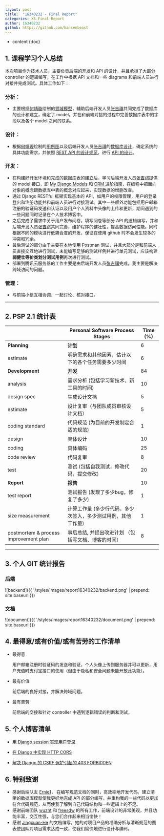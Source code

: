 ```yaml
---
layout: post
title:  "16340232 - Final Report"
categories: X5.Final-Report
author: 16340232
github: https://github.com/hansenbeast
---
```


* content
{:toc}
## 1. 课程学习个人总结

本次项目作为技术人员，主要负责后端的开发和 API 的设计，并且承担了大部分 controller 的逻辑编写，在工作中根据 API 文档和一些 diagrams 和前端人员进行对接并完成测试。具体工作如下：

### **分析：**

- 主要根据[何靖璇](https://github.com/Jingxuan-He)绘制的[领域模型](https://sysu-swsad-team.github.io/6.%E9%9C%80%E6%B1%82%E8%A7%84%E6%A0%BC%E8%AF%B4%E6%98%8E%E4%B9%A6/6.3.%E9%A2%86%E5%9F%9F%E6%A8%A1%E5%9E%8B/)，辅助后端开发人员[张吉祺](https://github.com/Ernie1)共同完成了数据库的设计和建立，确定了 model，并在和前端对接的过程中完善数据库表中的字段以及各个 model 之间的联系。

### 设计：

- 根据[何靖璇](https://github.com/Jingxuan-He)绘制的[用例图](https://sysu-swsad-team.github.io/6.%E9%9C%80%E6%B1%82%E8%A7%84%E6%A0%BC%E8%AF%B4%E6%98%8E%E4%B9%A6/6.1.%E7%94%A8%E4%BE%8B%E5%9B%BE/)以及后端开发人员[张吉祺](https://github.com/Ernie1)的[数据库设计](https://sysu-swsad-team.github.io/7.%E8%AE%BE%E8%AE%A1%E8%AF%B4%E6%98%8E%E4%B9%A6/7.2.%E6%95%B0%E6%8D%AE%E5%BA%93%E8%AE%BE%E8%AE%A1/)，确定系统的具体功能需求，并依照 [REST API 的设计规范](https://sysu-swsad-team.github.io/8.%E7%94%9F%E4%BA%A7%E8%A7%84%E8%8C%83%E4%B8%8E%E6%8C%87%E5%8D%97/8.2.REST-API-%E8%AE%BE%E8%AE%A1%E8%A7%84%E8%8C%83/)，进行 [API 的设计](https://sysu-swsad-team.github.io/7.%E8%AE%BE%E8%AE%A1%E8%AF%B4%E6%98%8E%E4%B9%A6/7.3.%E6%8E%A5%E5%8F%A3API%E8%AE%BE%E8%AE%A1/)。

### 开发：

- 在构建好开发环境和完成的数据库表的建立后，学习后端开发人员[张吉祺](https://github.com/Ernie1)提供的 model 接口，即 [My Django Models](https://sysu-swsad-team.github.io/x2.%E6%8A%80%E6%9C%AF%E4%B8%8E%E5%B7%A5%E4%BD%9C%E6%8A%A5%E5%91%8A/X2.03.16340286-My_Django_Models/) 和 [ORM 进阶指南](https://sysu-swsad-team.github.io/x2.%E6%8A%80%E6%9C%AF%E4%B8%8E%E5%B7%A5%E4%BD%9C%E6%8A%A5%E5%91%8A/X2.18.16340286-ORM%E8%BF%9B%E9%98%B6%E6%8C%87%E5%8D%97/)，在编程中把面向对象的概念跟数据库中表的概念对应起来，实现数据的增删改查。
- 通过 Django RESTful 框架实现基本的 API，如用户的权限管理，用户的登录登出和注册功能并和前端人员进行对接测试。其中一些额外功能包括用户邮箱注册的验证码发送和认证以及用户个人资料中头像的上传和更新，期间遇到的一些问题同时记录在个人技术博客中。
- 之后完成了需求中关于用户发布问卷，填写问卷等部分 API 的逻辑编写，并和后端开发人员[张吉祺](https://github.com/Ernie1)共同完善，维护程序的健壮性，提高数据访问性能。同时根据不同的模块进行低耦合度的开发，保证在使用 github 时不会发生较多的冲突和冗余。
- 最后测试的部分由于主要在本地使用 Postman 测试，并且大部分是和前端人员直接交互地进行测试，未能编写足够的测试样例并进行单元测试，应该构建**弱健壮等价类划分测试用例**再次进行测试。
- 部署到腾讯云服务器的工作主要是由后端开发人员[张吉祺](https://github.com/Ernie1)完成，我主要是解决跨域访问的问题。

### 管理：

- 与前端小组互相协调，一起讨论、核对接口。

------



## 2. PSP 2.1 统计表


|                                       | Personal Software Process Stages                             | Time (%) |
| ------------------------------------- | ------------------------------------------------------------ | -------- |
| **Planning**                          | **计划**                                                     | 6        |
| estimate                              | 明确需求和其他因素，估计以下的各个任务需要多少时间           | 6        |
| **Development**                       | **开发**                                                     | 84       |
| analysis                              | 需求分析 (包括学习新技术、新工具的时间)                      | 10       |
| design spec                           | 生成设计文档                                                 | 5        |
| estimate                              | 设计复审（与团队成员审核设计文档）                           | 5        |
| coding standard                       | 代码规范 (为目前的开发制定合适的规范)                        | 1        |
| design                                | 具体设计                                                     | 10       |
| coding                                | 具体编码                                                     | 25       |
| code review                           | 代码复审                                                     | 8        |
| test                                  | 测试 (包括自我测试，修改代码，提交修改)                      | 20       |
| **Report**                            | **报告**                                                     | 10       |
| test report                           | 测试报告 (发现了多少bug，修复了多少)                         | 1        |
| size measurement                      | 计算工作量 (多少行代码，多少次签入，多少测试用例，其他工作量) | 1        |
| postmortem & process improvement plan | 事后总结, 并提出改进计划 （包括写文档、博客的时间）          | 8        |

------



## 3. 个人 GIT 统计报告

### 后端

![backend]({{ '/styles/images/report16340232/backend.png' | prepend: site.baseurl }})

### 文档

![document]({{ '/styles/images/report16340232/document.png' | prepend: site.baseurl }})



## 4. 最得意/或有价值/或有苦劳的工作清单

- 最得意

  用户邮箱注册时验证码的发送和验证，个人头像上传到服务器并可以更新，用户充值时支付宝接口的使用（但由于隐私和安全问题未能开放此功能）。

- 最有价值

  前后端的良好对接，并解决跨域问题。

- 最有苦劳

  前后端的交接和针对 controller 中遇到逻辑错误的判断和测试。



## 5. 个人博客清单

- [用 Django session 实现用户登录](https://sysu-swsad-team.github.io/x2.%E6%8A%80%E6%9C%AF%E4%B8%8E%E5%B7%A5%E4%BD%9C%E6%8A%A5%E5%91%8A/X2.08.16340232-Django_session%E4%BB%8B%E7%BB%8D/)
- [在 Django 中实现 HTTP CORS](https://sysu-swsad-team.github.io/x2.%E6%8A%80%E6%9C%AF%E4%B8%8E%E5%B7%A5%E4%BD%9C%E6%8A%A5%E5%91%8A/X2.16.16340232-%E5%9C%A8-Django-%E4%B8%AD%E5%AE%9E%E7%8E%B0-HTTP-CORS/)

- [解决 Django 的 CSRF 保护引起的 403 FORBIDDEN](https://sysu-swsad-team.github.io/x2.%E6%8A%80%E6%9C%AF%E4%B8%8E%E5%B7%A5%E4%BD%9C%E6%8A%A5%E5%91%8A/X2.17.16340232-Django-%E7%9A%84-CSRF-%E4%BF%9D%E6%8A%A4%E5%BC%95%E8%B5%B7%E7%9A%84-403-FORBIDDEN/)



## 6. 特别致谢

- 感谢后端队友 [Ernie1](https://github.com/Ernie1)， 在编写规范文档的同时，高效率地开发代码，建立清晰的数据库模型使我更好地完成 API 的部分编写，并重构我的一些代码以更加符合代码规范，从而使我了解到自己代码结构和一些逻辑上的不足。
- 感谢前端团队 [wuzht](https://github.com/wuzht) 和 [freesdw](https://github.com/freesdw) 的所有工作，前端设计的非常美观，并且功能丰富，交互性强，与您们合作起来相当愉快！
- 感谢 [Jingxuan-He](https://github.com/Jingxuan-He) 的文档编写，她的对项目产品的准确分析与清晰规范的图表使团队对项目需求达成一致，使我们愉快地进行设计与编码。